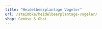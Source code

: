 ```yaml
---
title: "Heidelbeerplantage Vogeler"
url: /steimbke/heidelbeerplantage-vogeler/
shop: Gemüse & Obst
---
```

